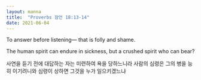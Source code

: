 ```yaml
---
layout: manna
title:  "Proverbs 잠언 18:13-14"
date: 2021-06-04
---
```

To answer before listening—
    that is folly and shame.

The human spirit can endure in sickness,
    but a crushed spirit who can bear?

사연을 듣기 전에 대답하는 자는 미련하여 욕을 당하느니라
사람의 심령은 그의 병을 능히 이기려니와 심령이 상하면 그것을 누가 일으키겠느냐
